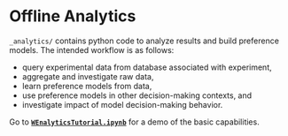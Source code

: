 # Offline Analytics 
`_analytics/` contains python code to analyze results and build preference models.
The intended workflow is as follows:
- query experimental data from database associated with experiment,
- aggregate and investigate raw data,
- learn preference models from data,
- use preference models in other decision-making contexts, and
- investigate impact of model decision-making behavior.

Go to **[`WEnalyticsTutorial.ipynb`](https://github.com/uihilab/WaterEthicsWebEngine/blob/master/_analytics/WEnalyticsTutorial.ipynb)** for a demo of the basic capabilities.
